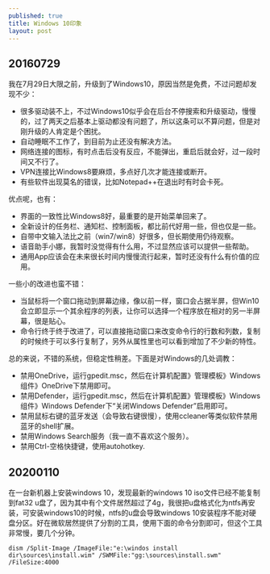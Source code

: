```yaml
---
published: true
title: Windows 10印象
layout: post
---
```

## 20160729

我在7月29日大限之前，升级到了Windows10，原因当然是免费，不过问题却发现不少：

- 很多驱动装不上，不过Windows10似乎会在后台不停搜索和升级驱动，慢慢的，过了两天之后基本上驱动都没有问题了，所以这条可以不算问题，但是对刚升级的人肯定是个困扰。
- 自动睡眠不工作了，到目前为止还没有解决方法。
- 网络连接的图标，有时点击后没有反应，不能弹出，重启后就会好，过一段时间又不行了。
- VPN连接比Windows8要麻烦，多点好几次才能连接或断开。
- 有些软件出现莫名的错误，比如Notepad++在退出时有时会卡死。

优点呢，也有：

- 界面的一致性比Windows8好，最重要的是开始菜单回来了。
- 全新设计的任务栏、通知栏、控制面板，都比前代好用一些，但也仅是一些。
- 自带中文输入法比之前（win7/win8）好很多，但长期使用仍待观察。
- 语音助手小娜，我暂时没觉得有什么用，不过显然应该可以提供一些帮助。
- 通用App应该会在未来很长时间内慢慢流行起来，暂时还没有什么有价值的应用。

一些小的改进也蛮不错：

- 当鼠标将一个窗口拖动到屏幕边缘，像以前一样，窗口会占据半屏，但Win10会立即显示一个其余程序的列表，让你可以选择一个程序放在相对的另一半屏幕，很是贴心。
- 命令行终于终于改进了，可以直接拖动窗口来改变命令行的行数和列数，复制的时候终于可以多行复制了，另外从属性里也可以看到增加了不少新的特性。

总的来说，不错的系统，但稳定性稍差。下面是对Windows的几处调教：

- 禁用OneDrive，运行gpedit.msc，然后在计算机配置》管理模板》Windows组件》OneDrive下禁用即可。
- 禁用Defender，运行gpedit.msc，然后在计算机配置》管理模板》Windows组件》Windows Defender下“关闭Windows Defender”启用即可。
- 禁用鼠标右键的蓝牙发送（会导致右键很慢），使用ccleaner等类似软件禁用蓝牙的shell扩展。
- 禁用Windows Search服务（我一直不喜欢这个服务）。
- 禁用Ctrl-空格快捷键，使用autohotkey.

## 20200110

在一台新机器上安装windows 10，发现最新的windows 10 iso文件已经不能复制到fat32 u盘了，因为其中有个文件居然超过了4g，我很把u盘格式化为ntfs再安装，可安装windows10的时候，ntfs的u盘会导致windows 10安装程序不能对硬盘分区。好在微软居然提供了分割的工具，使用下面的命令分割即可，但这个工具非常慢，要几个分钟。

```
dism /Split-Image /ImageFile:"e:\windos install dir\sources\install.wim" /SWMFile:"gg:\sources\install.swm" /FileSize:4000
```

